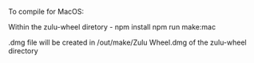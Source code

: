 To compile for MacOS:

Within the zulu-wheel diretory - 
npm install
npm run make:mac

.dmg file will be created in /out/make/Zulu Wheel.dmg of the zulu-wheel directory

